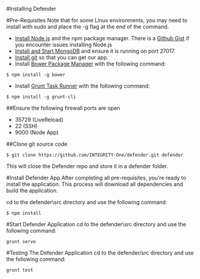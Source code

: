 #Installing Defender

#Pre-Requisites
Note that for some Linux environments, you may need to install with sudo and place the -g flag at the end of the command.
- [Install Node.js](https://github.com/joyent/node/wiki/Installing-Node.js-via-package-manager) and the npm package manager. There is a [Github Gist](https://gist.github.com/isaacs/579814) if you encounter issues installing Node.js
- [Install and Start MongoDB](http://docs.mongodb.org/manual/installation/) and ensure it is running on port 27017.
- [Install git](https://git-scm.com/book/en/v2/Getting-Started-Installing-Git) so that you can get our app.
- Install [Bower Package Manager](http://bower.io/) with the following command:
```
$ npm install -g bower
```
- Install [Grunt Task Runner](http://bower.io/) with the following command:
```
$ npm install -g grunt-cli
```

##Ensure the following firewall ports are open
- 35729 (LiveReload)
- 22 (SSH)
- 9000 (Node App)

##Clone git source code
```
$ git clone https://github.com/INTEGRITY-One/defender.git defender
```
This will close the Defender repo and store it in a defender folder.

#Install Defender App
After completing all pre-requisites, you're ready to install the application. This process will download all dependencies and build the application.

cd to the defender\src directory and use the following command:
```
$ npm install
```

#Start Defender Application
cd to the defender\src directory and use the following command:
```
grunt serve
```

#Testing The Defender Application
cd to the defender/src directory and use the following command:
```
grunt test
```
